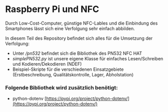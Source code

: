 # Raspberry Pi und NFC
Durch Low-Cost-Computer, günstige NFC-Lables und die Einbindung des Smartphones lässt sich eine Verfolgung sehr einfach abbilden.

In diesem Teil des Repository befindet sich alles für die Umsetzung der Verfolgung:
- Unter */pn532* befindet sich die Bibliothek des PN532 NFC HAT
- *simplePN532.py* ist unsere eigene Klasse für einfaches Lesen/Schreiben und Kodieren/Dekodieren (NDEF)
- Beispiel-Skripte für die verschiedenen Einsatzgebiete (Erstbeschreibung, Qualitätskontrolle, Lager, Abholstation)

### Folgende Bibliothek wird zusätzlich benötigt:
- python-dotenv [https://pypi.org/project/python-dotenv/](https://pypi.org/project/python-dotenv/)